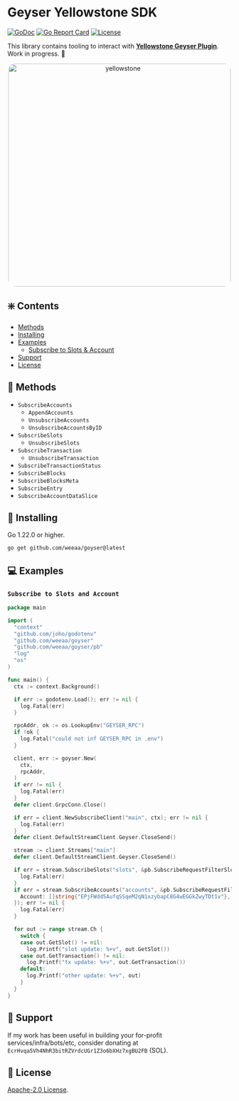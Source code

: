 # Geyser Yellowstone SDK
[![GoDoc](https://pkg.go.dev/badge/github.com/weeaa/goyser?status.svg)](https://pkg.go.dev/github.com/weeaa/goyser?tab=doc)
[![Go Report Card](https://goreportcard.com/badge/github.com/weeaa/goyser)](https://goreportcard.com/report/github.com/weeaa/goyser)
[![License](https://img.shields.io/badge/license-Apache_2.0-crimson)](https://opensource.org/license/apache-2-0)


This library contains tooling to interact with **[Yellowstone Geyser Plugin](https://docs.solanalabs.com/validator/geyser)**. Work in progress. 👷

<div align="center">
  <img src="https://github.com/weeaa/goyser/assets/108926252/601185b7-3f50-4542-ae94-16488a651467" alt="yellowstone" width="500" style="border-radius: 15px;"/>
</div>

## ❇️ Contents
- [Methods](#-methods)
- [Installing](#-installing)
- [Examples](#-examples)
  - [Subscribe to Slots & Account](#subscribe-to-slots-and-account)
- [Support](#-support)
- [License](#-license)

## 📡 Methods
- `SubscribeAccounts`
  - `AppendAccounts`
  - `UnsubscribeAccounts`
  - `UnsubscribeAccountsByID`
- `SubscribeSlots`
  - `UnsubscribeSlots`
- `SubscribeTransaction`
  - `UnsubscribeTransaction`
- `SubscribeTransactionStatus`
- `SubscribeBlocks`
- `SubscribeBlocksMeta`
- `SubscribeEntry`
- `SubscribeAccountDataSlice`

## 💾 Installing

Go 1.22.0 or higher.
```shell
go get github.com/weeaa/goyser@latest
```

## 💻 Examples

### `Subscribe to Slots and Account`
```go
package main

import (
  "context"
  "github.com/joho/godotenv"
  "github.com/weeaa/goyser"
  "github.com/weeaa/goyser/pb"
  "log"
  "os"
)

func main() {
  ctx := context.Background()

  if err := godotenv.Load(); err != nil {
    log.Fatal(err)
  }

  rpcAddr, ok := os.LookupEnv("GEYSER_RPC")
  if !ok {
    log.Fatal("could not inf GEYSER_RPC in .env")
  }

  client, err := goyser.New(
    ctx,
    rpcAddr,
  )
  if err != nil {
    log.Fatal(err)
  }
  defer client.GrpcConn.Close()

  if err = client.NewSubscribeClient("main", ctx); err != nil {
    log.Fatal(err)
  }
  defer client.DefaultStreamClient.Geyser.CloseSend()

  stream := client.Streams["main"]
  defer client.DefaultStreamClient.Geyser.CloseSend()

  if err = stream.SubscribeSlots("slots", &pb.SubscribeRequestFilterSlots{}); err != nil {
    log.Fatal(err)
  }
  if err = stream.SubscribeAccounts("accounts", &pb.SubscribeRequestFilterAccounts{
    Account: []string{"EPjFWdd5AufqSSqeM2qN1xzybapC8G4wEGGkZwyTDt1v"},
  }); err != nil {
    log.Fatal(err)
  }

  for out := range stream.Ch {
    switch {
    case out.GetSlot() != nil:
      log.Printf("slot update: %+v", out.GetSlot())
    case out.GetTransaction() != nil:
      log.Printf("tx update: %+v", out.GetTransaction())
    default:
      log.Printf("other update: %+v", out)
    }
  }
}
```

## 🛟 Support
If my work has been useful in building your for-profit services/infra/bots/etc, consider donating at
`EcrHvqa5Vh4NhR3bitRZVrdcUGr1Z3o6bXHz7xgBU2FB` (SOL).

## 📃 License

[Apache-2.0 License](https://github.com/weeaa/jito-go/blob/main/LICENSE).

